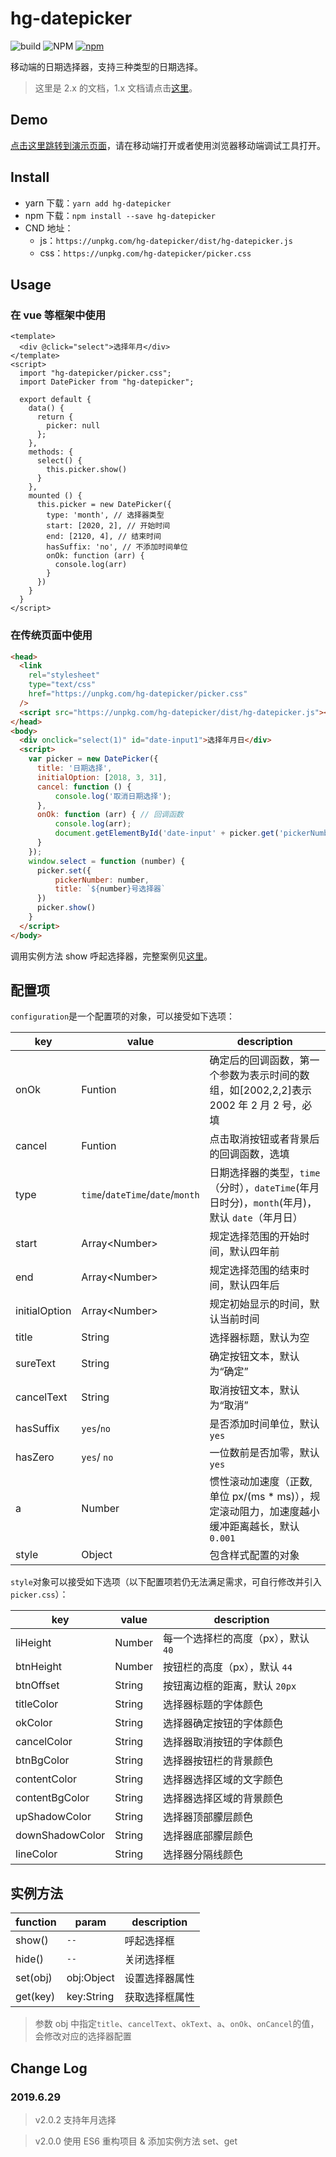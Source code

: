 # hg-datepicker

![build](https://travis-ci.org/hamger/hg-datepicker.svg?branch=master)
![NPM](https://img.shields.io/npm/l/hg-datepicker.svg?color=orange)
[![npm](https://img.shields.io/npm/v/hg-datepicker.svg?color=blue)](https://www.npmjs.com/package/hg-datepicker)

移动端的日期选择器，支持三种类型的日期选择。

> 这里是 2.x 的文档，1.x 文档请点击[这里](https://github.com/hamger/hg-datepicker/tree/v1.x)。

## Demo

[点击这里跳转到演示页面](https://hamger.github.io/hg-datepicker/)，请在移动端打开或者使用浏览器移动端调试工具打开。

## Install

- yarn 下载：`yarn add hg-datepicker`
- npm 下载：`npm install --save hg-datepicker`
- CND 地址：
  - js：`https://unpkg.com/hg-datepicker/dist/hg-datepicker.js`
  - css：`https://unpkg.com/hg-datepicker/picker.css`


## Usage

### 在 vue 等框架中使用

```vue
<template>
  <div @click="select">选择年月</div>
</template>
<script>
  import "hg-datepicker/picker.css";
  import DatePicker from "hg-datepicker";

  export default {
    data() {
      return {
        picker: null
      };
    },
    methods: {
      select() {
        this.picker.show()
      }
    },
    mounted () {
      this.picker = new DatePicker({
        type: 'month', // 选择器类型
        start: [2020, 2], // 开始时间
        end: [2120, 4], // 结束时间
        hasSuffix: 'no', // 不添加时间单位
        onOk: function (arr) {
          console.log(arr)
        }
      })
    }
  }
</script>
```

### 在传统页面中使用

```html
<head>
  <link
    rel="stylesheet"
    type="text/css"
    href="https://unpkg.com/hg-datepicker/picker.css"
  />
  <script src="https://unpkg.com/hg-datepicker/dist/hg-datepicker.js"></script>
</head>
<body>
  <div onclick="select(1)" id="date-input1">选择年月日</div>
  <script>
    var picker = new DatePicker({
      title: '日期选择',
      initialOption: [2018, 3, 31],
      cancel: function () {
          console.log('取消日期选择');
      },
      onOk: function (arr) { // 回调函数
          console.log(arr);
          document.getElementById('date-input' + picker.get('pickerNumber')).innerHTML = arr
      }
    });
    window.select = function (number) {
      picker.set({
          pickerNumber: number,
          title: `${number}号选择器`
      })
      picker.show()
    }
  </script>
</body>
```


调用实例方法 show 呼起选择器，完整案例见[这里](https://github.com/hamger/hg-datepicker/blob/master/index.html)。

## 配置项

`configuration`是一个配置项的对象，可以接受如下选项：

| key           | value                            | description                                                                                    |
|---------------|----------------------------------|------------------------------------------------------------------------------------------------|
| onOk          | Funtion                          | 确定后的回调函数，第一个参数为表示时间的数组，如[2002,2,2]表示 2002 年 2 月 2 号，必填         |
| cancel        | Funtion                          | 点击取消按钮或者背景后的回调函数，选填                                                         |
| type          | `time`/`dateTime`/`date`/`month` | 日期选择器的类型，`time`（分时），`dateTime`(年月日时分)，`month`(年月)，默认 `date`（年月日） |
| start         | Array\<Number\>                  | 规定选择范围的开始时间，默认四年前                                                             |
| end           | Array\<Number\>                  | 规定选择范围的结束时间，默认四年后                                                             |
| initialOption | Array\<Number\>                  | 规定初始显示的时间，默认当前时间                                                               |
| title         | String                           | 选择器标题，默认为空                                                                           |
| sureText      | String                           | 确定按钮文本，默认为“确定”                                                                     |
| cancelText    | String                           | 取消按钮文本，默认为“取消”                                                                     |
| hasSuffix     | `yes`/`no`                       | 是否添加时间单位，默认 `yes`                                                                   |
| hasZero       | `yes`/ `no`                      | 一位数前是否加零，默认 `yes`                                                                   |
| a             | Number                           | 惯性滚动加速度（正数, 单位 px/(ms \* ms)），规定滚动阻力，加速度越小缓冲距离越长，默认 `0.001` |
| style         | Object                           | 包含样式配置的对象                                                                             |

`style`对象可以接受如下选项（以下配置项若仍无法满足需求，可自行修改并引入`picker.css`）：

| key             | value  | description                         |
|-----------------|--------|-------------------------------------|
| liHeight        | Number | 每一个选择栏的高度（px），默认 `40` |
| btnHeight       | Number | 按钮栏的高度（px），默认 `44`       |
| btnOffset       | String | 按钮离边框的距离，默认 `20px`       |
| titleColor      | String | 选择器标题的字体颜色                |
| okColor         | String | 选择器确定按钮的字体颜色            |
| cancelColor     | String | 选择器取消按钮的字体颜色            |
| btnBgColor      | String | 选择器按钮栏的背景颜色              |
| contentColor    | String | 选择器选择区域的文字颜色            |
| contentBgColor  | String | 选择器选择区域的背景颜色            |
| upShadowColor   | String | 选择器顶部朦层颜色                  |
| downShadowColor | String | 选择器底部朦层颜色                  |
| lineColor       | String | 选择器分隔线颜色                    |

## 实例方法

| function | param      | description    |
|----------|------------|----------------|
| show()   | `--`       | 呼起选择框     |
| hide()   | `--`       | 关闭选择框     |
| set(obj) | obj:Object | 设置选择器属性 |
| get(key) | key:String | 获取选择框属性 |


> 参数 obj 中指定`title`、`cancelText`、`okText`、`a`、`onOk`、`onCancel`的值，会修改对应的选择器配置


## Change Log

### 2019.6.29

> v2.0.2 支持年月选择

> v2.0.0 使用 ES6 重构项目 & 添加实例方法 set、get 
